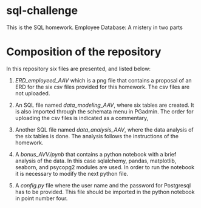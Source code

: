 # sql-challenge
This is the SQL homework. Employee Database: A mistery in two parts

# Composition of the repository
In this repository six files are presented, and listed below:

1. *ERD_employeed_AAV* which is a png file that contains a proposal of an ERD for the six csv files provided for this homework. The csv files are not uploaded.

2. An SQL file named *data_modeling_AAV*, where six tables are created. It is also imported through the schemata menu in PGadmin. The order for uploading the csv files is indicated as a commentary,

3. Another SQL file named *data_analysis_AAV*, where the data analysis of the six tables is done. The analysis follows the instructions of the homework.

4. A *bonus_AVV.ipynb* that contains a python notebook with a brief analysis of the data. In this case sqlalchemy, pandas, matplotlib, seaborn, and psycopg2 modules are used. In order to run the notebook it is necessary to modify the next python file.

5. A *config.py*  file where the user name and the password for Postgresql has to be provided. This file should be imported in the python notebook in point number four.

